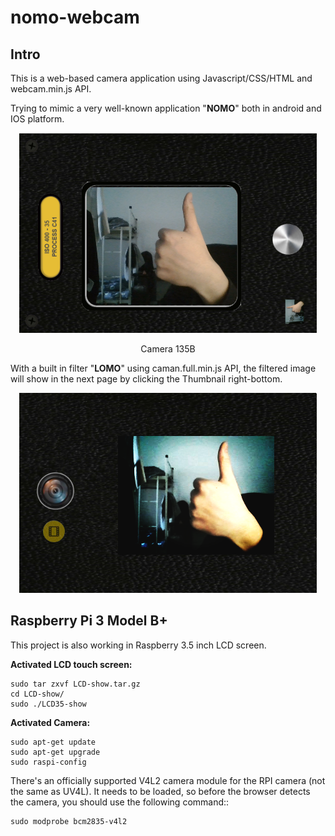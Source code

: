 

# nomo-webcam

## Intro

This is a web-based camera application using Javascript/CSS/HTML and webcam.min.js API.

Trying to mimic a very well-known application "**NOMO**" both in android and IOS platform.

<div align=center><img src="demo1.png"/></div>

<p align="center">Camera 135B</p>

With a built in filter "**LOMO**" using caman.full.min.js API, the filtered image will show in the next page by clicking the Thumbnail right-bottom.

<div align=center><img src="demo2.png"/></div>

## Raspberry Pi 3 Model B+

This project is also working in Raspberry 3.5 inch LCD screen.

**Activated LCD touch screen:**

```shell
sudo tar zxvf LCD-show.tar.gz
cd LCD-show/
sudo ./LCD35-show
```

**Activated Camera:**

```shell
sudo apt-get update
sudo apt-get upgrade
sudo raspi-config
```

There's an officially supported V4L2 camera module for the RPI camera (not the same as UV4L). It needs to be loaded, so before the browser detects the camera, you should use the following command::

```shell
sudo modprobe bcm2835-v4l2
```

